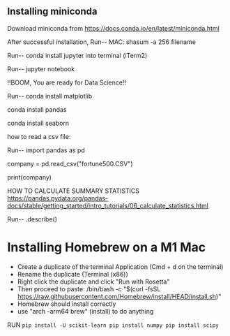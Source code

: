 ## Installing miniconda

Download miniconda from https://docs.conda.io/en/latest/miniconda.html

After successful installation, Run-- MAC: shasum -a 256 filename

Run-- conda install jupyter into terminal (iTerm2)

Run-- jupyter notebook

!!BOOM, You are ready for Data Science!!

Run-- 
conda install matplotlib

conda install pandas

conda install seaborn

how to read a csv file:

Run--
import pandas as pd

company = pd.read_csv("fortune500.CSV")

print(company)



HOW TO CALCULATE SUMMARY STATISTICS
https://pandas.pydata.org/pandas-docs/stable/getting_started/intro_tutorials/06_calculate_statistics.html

Run-- .describe()

# Installing Homebrew on a M1 Mac
* Create a duplicate of the terminal Application (Cmd + d on the terminal)
* Rename the duplicate (Terminal (x86))
* Right click the duplicate and click "Run with Rosetta"
* Then proceed to paste: /bin/bash -c "$(curl -fsSL https://raw.githubusercontent.com/Homebrew/install/HEAD/install.sh)"
* Homebrew should install correctly
* use "arch -arm64 brew" (install) to do anything

RUN
`
pip install -U scikit-learn
pip install numpy
pip install scipy
`
